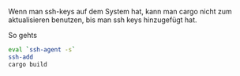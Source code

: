Wenn man ssh-keys auf dem System hat, kann man cargo nicht zum aktualisieren benutzen, bis man ssh keys hinzugefügt hat.

So gehts

```bash
eval `ssh-agent -s`
ssh-add
cargo build
```
